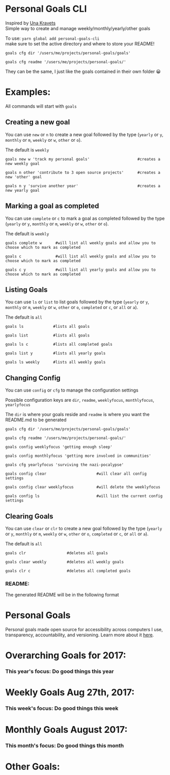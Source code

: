 Personal Goals CLI
==================
Inspired by [Una Kravets](http://una.im/personal-goals-guide)  
Simple way to create and manage weekly/monthly/yearly/other goals

To use: `yarn global add personal-goals-cli`  
make sure to set the active directory and where to store your README!

`goals cfg dir '/users/me/projects/personal-goals/goals'`

`goals cfg readme '/users/me/projects/personal-goals/'`

They can be the same, I just like the goals contained in their own folder 😀


# Examples: 

All commands will start with `goals`

## Creating a new goal

You can use `new` or `n` to create a new goal followed by the type (`yearly` or `y`, `monthly` or `m`, `weekly` or `w`, `other` or `o`).  

The default is `weekly`

`goals new w 'track my personal goals'                     #creates a new weekly goal`  

`goals n other 'contribute to 3 open source projects'      #creates a new 'other' goal`  

`goals n y 'survive another year'                          #creates a new yearly goal`

## Marking a goal as completed

You can use `complete` or `c` to mark a goal as completed followed by the type (`yearly` or `y`, `monthly` or `m`, `weekly` or `w`, `other` or `o`).  

The default is `weekly`

`goals complete w      #will list all weekly goals and allow you to choose which to mark as completed`

`goals c               #will list all weekly goals and allow you to choose which to mark as completed`

`goals c y             #will list all yearly goals and allow you to choose which to mark as completed`

## Listing Goals

You can use `ls` or `list` to list goals followed by the type (`yearly` or `y`, `monthly` or `m`, `weekly` or `w`, `other` or `o`, `completed` or `c`, or `all` or `a`).  

The default is `all`

`goals ls             #lists all goals`

`goals list           #lists all goals`

`goals ls c           #lists all completed goals`

`goals list y         #lists all yearly goals`

`goals ls weekly      #lists all weekly goals`

## Changing Config

You can use `config` or `cfg` to manage the configuration settings

Possible configuration keys are `dir`, `readme`, `weeklyfocus`, `monthlyfocus`, `yearlyfocus`

The `dir` is where your goals reside and `readme` is where you want the README.md to be generated


`goals cfg dir '/users/me/projects/personal-goals/goals'`

`goals cfg readme '/users/me/projects/personal-goals/'`

`goals config weeklyfocus 'getting enough sleep'`

`goals config monthlyfocus 'getting more involved in communities'`

`goals cfg yearlyfocus 'surviving the nazi-pocalypse'`

`goals config clear                      #will clear all config settings`

`goals config clear weeklyfocus          #will delete the weeklyfocus`

`goals config ls                         #will list the current config settings`


## Clearing Goals 

You can use `clear` or `clr` to create a new goal followed by the type (`yearly` or `y`, `monthly` or `m`, `weekly` or `w`, `other` or `o`, `completed` or `c`, or `all` or `a`).  

The default is `all`

`goals clr                  #deletes all goals`

`goals clear weekly         #deletes all weekly goals`

`goals clr c                #deletes all completed goals`


### README:
The generated README will be in the following format

Personal Goals
==============
Personal goals made open source for accessibility across computers I use, transparency, accountability, and versioning. Learn more about it [here](http://una.im/personal-goals-guide).

# Overarching Goals for 2017:
### This year's focus: Do good things this year

  

  
# Weekly Goals Aug 27th, 2017:
### This week's focus: Do good things this week



# Monthly Goals August 2017:
### This month's focus: Do good things this month

  

# Other Goals:

